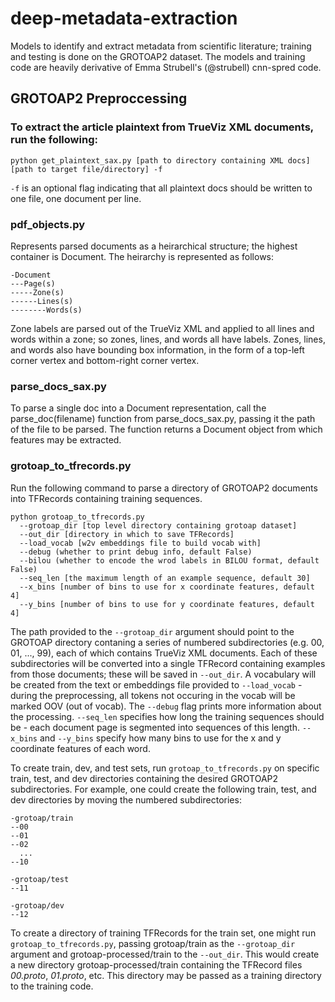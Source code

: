 # deep-metadata-extraction
Models to identify and extract metadata from scientific literature; training and testing is done on the GROTOAP2 dataset. The models and training code are heavily derivative of Emma Strubell's (@strubell) cnn-spred code.

## GROTOAP2 Preproccessing
### To extract the article plaintext from TrueViz XML documents, run the following:
```python get_plaintext_sax.py [path to directory containing XML docs] [path to target file/directory] -f```

```-f``` is an optional flag indicating that all plaintext docs should be written to one file, one document per line.

### pdf_objects.py
Represents parsed documents as a heirarchical structure; the highest container is Document. The heirarchy is represented as follows:
```
-Document
---Page(s)
-----Zone(s)
------Lines(s)
--------Words(s)
```
Zone labels are parsed out of the TrueViz XML and applied to all lines and words within a zone; so zones, lines, and words all have labels. Zones, lines, and words also have bounding box information, in the form of a top-left corner vertex and bottom-right corner vertex.

### parse_docs_sax.py
To parse a single doc into a Document representation, call the parse_doc(filename) function from parse_docs_sax.py, passing it the path of the file to be parsed. The function returns a Document object from which features may be extracted.

### grotoap_to_tfrecords.py
Run the following command to parse a directory of GROTOAP2 documents into TFRecords containing training sequences.

```
python grotoap_to_tfrecords.py 
  --grotoap_dir [top level directory containing grotoap dataset] 
  --out_dir [directory in which to save TFRecords]
  --load_vocab [w2v embeddings file to build vocab with]
  --debug (whether to print debug info, default False)
  --bilou (whether to encode the wrod labels in BILOU format, default False)
  --seq_len [the maximum length of an example sequence, default 30]
  --x_bins [number of bins to use for x coordinate features, default 4]
  --y_bins [number of bins to use for y coordinate features, default 4] 
```

The path provided to the `--grotoap_dir` argument should point to the GROTOAP directory contaning a series of numbered subdirectories (e.g. 00, 01, ..., 99), each of which contains TrueViz XML documents. Each of these subdirectories will be converted into a single TFRecord containing examples from those documents; these will be saved in `--out_dir`. A vocabulary will be created from the text or embeddings file provided to `--load_vocab` - during the preprocessing, all tokens not occuring in the vocab will be marked OOV (out of vocab). The `--debug` flag prints more information about the processing. `--seq_len` specifies how long the training sequences should be - each document page is segmented into sequences of this length. `--x_bins` and `--y_bins` specify how many bins to use for the x and y coordinate features of each word.

To create train, dev, and test sets, run `grotoap_to_tfrecords.py` on specific train, test, and dev directories containing the desired GROTOAP2 subdirectories. For example, one could create the following train, test, and dev directories by moving the numbered subdirectories:

```
-grotoap/train
--00
--01
--02
  ...
--10

-grotoap/test
--11

-grotoap/dev
--12
```

To create a directory of training TFRecords for the train set, one might run `grotoap_to_tfrecords.py`, passing grotoap/train as the `--grotoap_dir` argument and grotoap-processed/train to the `--out_dir`. This would create a new directory grotoap-processed/train containing the TFRecord files *00.proto*, *01.proto*, etc. This directory may be passed as a training directory to the training code.
